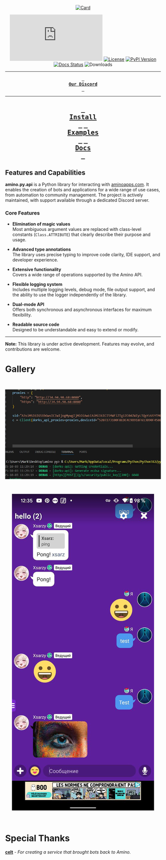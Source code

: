 <div align = center>

[![Card][Card Image]](#)

[![GitHub Release][Badge Release]][Link Release]
[![License][Badge License]][Link License]
[![PyPI Version][Badge PyPI]][Link PyPI]
[![Docs Status][Badge Docs]][Link Docs]
![Downloads][Badge Downloads]

---

**[<kbd> <br> Our Discord<br> </kbd>][Link Discord]**

---

**[<kbd> <br> Install <br> </kbd>][Link Install]**
**[<kbd> <br> Examples <br> </kbd>][Link Examples]**
**[<kbd> <br> Docs <br> </kbd>][Link Docs]**
---

</div>

## Features and Capabilities

**amino.py.api** is a Python library for interacting with [aminoapps.com](https://aminoapps.com). It enables the creation of bots and applications for a wide range of use cases, from automation to community management. The project is actively maintained, with support available through a dedicated Discord server.

### Core Features

- **Elimination of magic values**  
  Most ambiguous argument values are replaced with class-level constants (`Class.ATTRIBUTE`) that clearly describe their purpose and usage.

- **Advanced type annotations**  
  The library uses precise typing to improve code clarity, IDE support, and developer experience.

- **Extensive functionality**  
  Covers a wide range of operations supported by the Amino API.

- **Flexible logging system**  
  Includes multiple logging levels, debug mode, file output support, and the ability to use the logger independently of the library.

- **Dual-mode API**  
  Offers both synchronous and asynchronous interfaces for maximum flexibility.

- **Readable source code**  
  Designed to be understandable and easy to extend or modify.

---

**Note:** This library is under active development. Features may evolve, and contributions are welcome.


# Gallery


<div align = center>

<br>

![Preview log]

<br>

![Preview chat]


<br>

</div>

# Special Thanks

**[celt]** - *For creating a service that brought bots back to Amino.*



<!----------------------------------{ Images }--------------------------------->

[Card Image]: https://github.com/xXxCLOTIxXx/amino.py/blob/main/res/card.png
[Preview chat]: https://github.com/xXxCLOTIxXx/amino.py/blob/main/res/chat.jpg
[Preview log]: https://github.com/xXxCLOTIxXx/amino.py/blob/main/res/log.jpg

<!----------------------------------{ Badges }--------------------------------->

[Badge Release]: https://img.shields.io/github/v/release/xXxCLOTIxXx/amino.py
[Badge License]: https://img.shields.io/badge/License-MIT-blue.svg
[Badge PyPI]: https://img.shields.io/pypi/v/amino.py.api
[Badge Docs]: https://img.shields.io/website?down_message=failing&label=docs&up_color=green&up_message=passing&url=https://github.com/xXxCLOTIxXx/amino.py/blob/main/docs/main.md
[Badge Downloads]: https://img.shields.io/pypi/dm/amino.py.api

<!----------------------------------{ Links }--------------------------------->

[Link Release]: https://github.com/xXxCLOTIxXx/amino.py/releases
[Link License]: https://github.com/xXxCLOTIxXx/amino.py/blob/main/LICENSE
[Link PyPI]: https://pypi.org/project/amino.py.api/
[Link Discord]: https://discord.gg/HUmBnwPPVy

[Link Install]: https://github.com/xXxCLOTIxXx/amino.py/blob/main/docs/install.md
[Link Examples]: https://github.com/xXxCLOTIxXx/amino.py/blob/main/docs/examples
[Link Docs]: https://github.com/xXxCLOTIxXx/amino.py/blob/main/docs/main.md


[celt]: https://t.me/celt_is_god